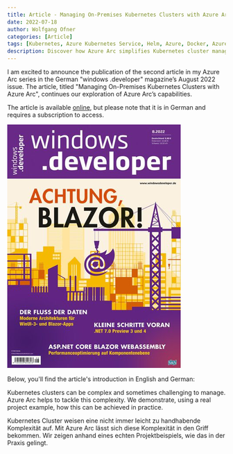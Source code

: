 ```yaml
---
title: Article - Managing On-Premises Kubernetes Clusters with Azure Arc
date: 2022-07-18
author: Wolfgang Ofner
categories: [Article]
tags: [Kubernetes, Azure Kubernetes Service, Helm, Azure, Docker, Azure Arc, Azure DevOps, DevOps, k3s, GitOps, Flux, Azure Monitor]
description: Discover how Azure Arc simplifies Kubernetes cluster management in the second part of our Azure Arc series in windows .developer magazine
---
```


I am excited to announce the publication of the second article in my Azure Arc series in the German "windows .developer" magazine’s August 2022 issue. The article, titled "Managing On-Premises Kubernetes Clusters with Azure Arc", continues our exploration of Azure Arc’s capabilities.

The article is available <a href="https://entwickler.de/reader/reading/windows-developer/8.2022/68bdef960d64b7374855c27a" target="_blank" rel="noopener noreferrer">online</a>, but please note that it is in German and requires a subscription to access.

<div class="col-12 col-sm-10 aligncenter">
  <a href="/assets/img/posts/2022/07/windows-developer-08-22.jpg"><img loading="lazy" src="/assets/img/posts/2022/07/windows-developer-08-22.jpg" alt="windows developer 08 22" /></a>
  <p></p>
</div>

Below, you'll find the article's introduction in English and German:

Kubernetes clusters can be complex and sometimes challenging to manage. Azure Arc helps to tackle this complexity. We demonstrate, using a real project example, how this can be achieved in practice.

Kubernetes Cluster weisen eine nicht immer leicht zu handhabende Komplexität auf. Mit Azure Arc lässt sich diese Komplexität in den Griff bekommen. Wir zeigen anhand eines echten Projektbeispiels, wie das in der Praxis gelingt.